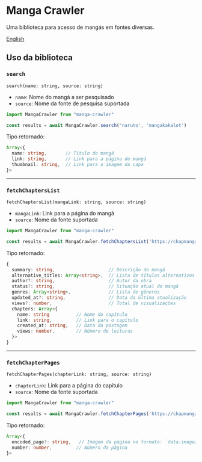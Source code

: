 # Manga Crawler

Uma biblioteca para acesso de mangás em fontes diversas.

[English](https://github.com/Ellyzeul/manga-crawler/blob/main/README.md)

## Uso da biblioteca

### `search`

`search(name: string, source: string)`

- `name`: Nome do mangá a ser pesquisado
- `source`: Nome da fonte de pesquisa suportada

```javascript
import MangaCrawler from "manga-crawler"

const results = await MangaCrawler.search('naruto', 'mangakakalot')
```
Tipo retornado: 
```typescript
Array<{
  name: string,       // Título do mangá
  link: string,       // Link para a página do mangá
  thumbnail: string,  // Link para a imagem da capa
}>
```
---
### `fetchChaptersList`

`fetchChaptersList(mangaLink: string, source: string)`

- `mangaLink`: Link para a página do mangá
- `source`: Nome da fonte suportada

```javascript
import MangaCrawler from "manga-crawler"

const results = await MangaCrawler.fetchChaptersList('https://chapmanganato.to/manga-ng952689', 'manganato')
```
Tipo retornado: 
```typescript
{
  summary: string,                    // Descrição do mangá
  alternative_titles: Array<string>,  // Lista de títulos alternativos
  author?: string,                    // Autor da obra
  status?: string,                    // Situação atual do mangá
  genres: Array<string>,              // Lista de gêneros
  updated_at?: string,                // Data da última atualização
  views?: number,                     // Total de visualizações
  chapters: Array<{
    name: string          // Nome do capítulo
    link: string,         // Link para o capítulo
    created_at: string,   // Data da postagem
    views: number,        // Número de leituras
  }>
}
```
---
### `fetchChapterPages`

`fetchChapterPages(chapterLink: string, source: string)`

- `chapterLink`: Link para a página do capítulo
- `source`: Nome da fonte suportada

```javascript
import MangaCrawler from "manga-crawler"

const results = await MangaCrawler.fetchChapterPages('https://chapmanganato.to/manga-uo998171/chapter-1', 'manganato')
```
Tipo retornado: 
```typescript
Array<{
  encoded_page?: string,   // Imagem da página no formato: `data:image/jpeg;base64, ${encodedPage}`
  number: number,         // Número da página
}>
```
